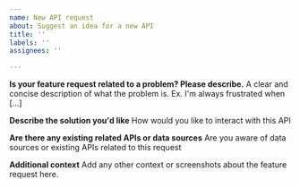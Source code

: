 ```yaml
---
name: New API request
about: Suggest an idea for a new API
title: ''
labels: ''
assignees: ''

---
```


**Is your feature request related to a problem? Please describe.**
A clear and concise description of what the problem is. Ex. I'm always frustrated when [...]

**Describe the solution you'd like**
How would you like to interact with this API

**Are there any existing related APIs or data sources**
Are you aware of data sources or existing APIs related to this request

**Additional context**
Add any other context or screenshots about the feature request here.
